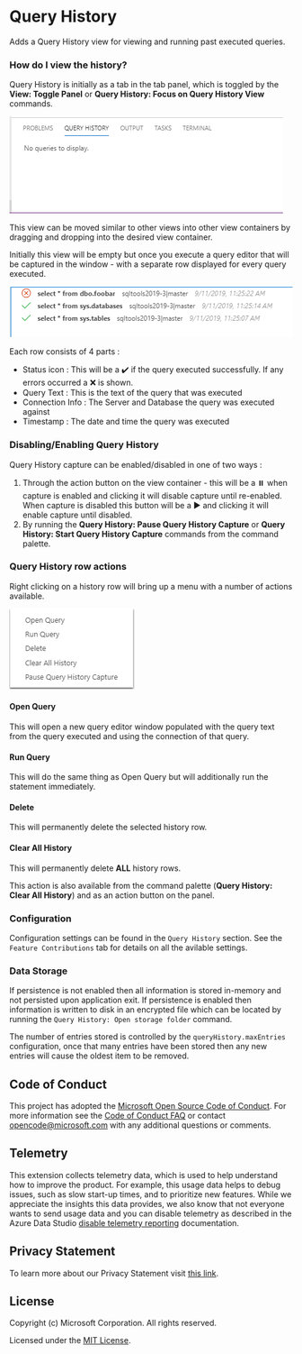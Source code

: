 # Query History

Adds a Query History view for viewing and running past executed queries.

### How do I view the history?

Query History is initially as a tab in the tab panel, which is toggled by the **View: Toggle Panel** or **Query History: Focus on Query History View** commands.

![Query History tab](https://raw.githubusercontent.com/microsoft/azuredatastudio/main/extensions/query-history/images/QueryHistoryTab.png)

This view can be moved similar to other views into other view containers by dragging and dropping into the desired view container.

Initially this view will be empty but once you execute a query editor that will be captured in the window - with a separate row displayed for every query executed.

![Query History tab with queries](https://raw.githubusercontent.com/microsoft/azuredatastudio/main/extensions/query-history/images/QueryHistoryTabWithQueries.png)

Each row consists of 4 parts :
- Status icon : This will be a ✔️ if the query executed successfully. If any errors occurred a ❌ is shown.
- Query Text : This is the text of the query that was executed
- Connection Info : The Server and Database the query was executed against
- Timestamp : The date and time the query was executed

### Disabling/Enabling Query History

Query History capture can be enabled/disabled in one of two ways :

1. Through the action button on the view container - this will be a ⏸️ when capture is enabled and clicking it will disable capture until re-enabled. When capture is disabled this button will be a ▶ and clicking it will enable capture until disabled.
2. By running the **Query History: Pause Query History Capture** or **Query History: Start Query History Capture** commands from the command palette.
### Query History row actions

Right clicking on a history row will bring up a menu with a number of actions available.

![Query History action menu](https://raw.githubusercontent.com/microsoft/azuredatastudio/main/extensions/query-history/images/QueryHistoryActionMenu.png)

#### Open Query

This will open a new query editor window populated with the query text from the query executed and using the connection of that query.

#### Run Query

This will do the same thing as Open Query but will additionally run the statement immediately.

#### Delete

This will permanently delete the selected history row.

#### Clear All History

This will permanently delete **ALL** history rows.

This action is also available from the command palette (**Query History: Clear All History**) and as an action button on the panel.

### Configuration

Configuration settings can be found in the `Query History` section. See the `Feature Contributions` tab for details on all the avilable settings.

### Data Storage

If persistence is not enabled then all information is stored in-memory and not persisted upon application exit. If persistence is enabled then information is written to disk in an encrypted file which can be located by running the `Query History: Open storage folder` command.

 The number of entries stored is controlled by the `queryHistory.maxEntries` configuration, once that many entries have been stored then any new entries will cause the oldest item to be removed.

## Code of Conduct
This project has adopted the [Microsoft Open Source Code of Conduct](https://opensource.microsoft.com/codeofconduct/). For more information see the [Code of Conduct FAQ](https://opensource.microsoft.com/codeofconduct/faq/) or contact [opencode@microsoft.com](mailto:opencode@microsoft.com) with any additional questions or comments.

## Telemetry

This extension collects telemetry data, which is used to help understand how to improve the product. For example, this usage data helps to debug issues, such as slow start-up times, and to prioritize new features. While we appreciate the insights this data provides, we also know that not everyone wants to send usage data and you can disable telemetry as described in the Azure Data Studio [disable telemetry reporting](https://aka.ms/ads-disable-telemetry) documentation.

## Privacy Statement

To learn more about our Privacy Statement visit [this link](https://go.microsoft.com/fwlink/?LinkID=824704).

## License

Copyright (c) Microsoft Corporation. All rights reserved.

Licensed under the [MIT License](https://raw.githubusercontent.com/Microsoft/azuredatastudio/main/LICENSE.txt).
